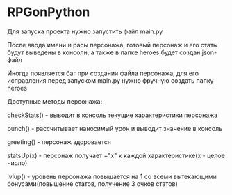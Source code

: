 # RPGonPython

Для запуска проекта нужно запустить файл main.py

После ввода имени и расы персонажа, готовый персонаж и его статы будут выведены в консоли, а также в папке heroes будет создан json-файл

Иногда появляется баг при создании файла персонажа, для его исправления перед запуском main.py нужно фручную создать папку heroes

Доступные методы персонажа:

checkStats() - выводит в консоль текущие характеристики персонажа

punch() - рассчитывает наносимый урон и выводит значение в консоль

greeting() - персонаж здоровается

statsUp(x) - персонаж получает +"x" к каждой характеристике(x - целое число)

lvlup() - уровень персонажа повышается на 1 со всеми вытекающими бонусами(повышение статов, получение 3 очков статов)
